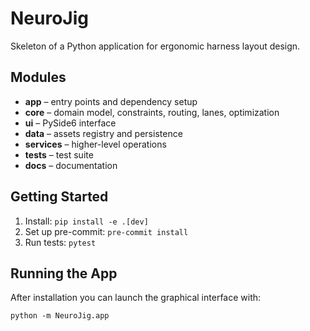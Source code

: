 # NeuroJig

Skeleton of a Python application for ergonomic harness layout design.

## Modules
- **app** – entry points and dependency setup
- **core** – domain model, constraints, routing, lanes, optimization
- **ui** – PySide6 interface
- **data** – assets registry and persistence
- **services** – higher-level operations
- **tests** – test suite
- **docs** – documentation

## Getting Started
1. Install: `pip install -e .[dev]`
2. Set up pre-commit: `pre-commit install`
3. Run tests: `pytest`

## Running the App
After installation you can launch the graphical interface with:

```
python -m NeuroJig.app
```
